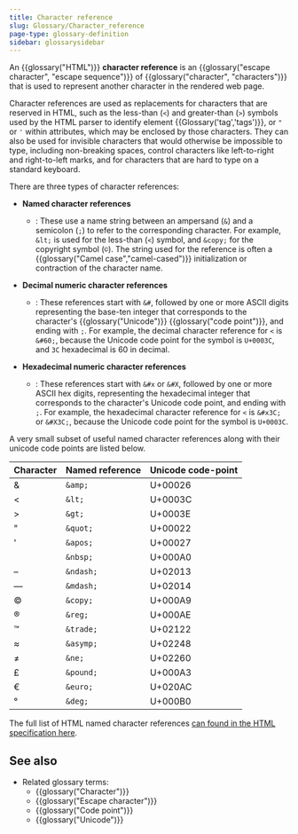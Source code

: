 ```yaml
---
title: Character reference
slug: Glossary/Character_reference
page-type: glossary-definition
sidebar: glossarysidebar
---
```


An {{glossary("HTML")}} **character reference** is an {{glossary("escape character", "escape sequence")}} of {{glossary("character", "characters")}} that is used to represent another character in the rendered web page.

Character references are used as replacements for characters that are reserved in HTML, such as the less-than (`<`) and greater-than (`>`) symbols used by the HTML parser to identify element {{Glossary('tag','tags')}}, or `"` or `'` within attributes, which may be enclosed by those characters.
They can also be used for invisible characters that would otherwise be impossible to type, including non-breaking spaces, control characters like left-to-right and right-to-left marks, and for characters that are hard to type on a standard keyboard.

There are three types of character references:

- **Named character references**
  - : These use a name string between an ampersand (`&`) and a semicolon (`;`) to refer to the corresponding character.
    For example, `&lt;` is used for the less-than (`<`) symbol, and `&copy;` for the copyright symbol (`©`).
    The string used for the reference is often a {{glossary("Camel case","camel-cased")}} initialization or contraction of the character name.

- **Decimal numeric character references**
  - : These references start with `&#`, followed by one or more ASCII digits representing the base-ten integer that corresponds to the character's {{glossary("Unicode")}} {{glossary("code point")}}, and ending with `;`.
    For example, the decimal character reference for `<` is `&#60;`, because the Unicode code point for the symbol is `U+0003C`, and `3C` hexadecimal is 60 in decimal.

- **Hexadecimal numeric character references**
  - : These references start with `&#x` or `&#X`, followed by one or more ASCII hex digits, representing the hexadecimal integer that corresponds to the character's Unicode code point, and ending with `;`.
    For example, the hexadecimal character reference for `<` is `&#x3C;` or `&#X3C;`, because the Unicode code point for the symbol is `U+0003C`.

A very small subset of useful named character references along with their unicode code points are listed below.

| Character | Named reference | Unicode code-point |
| --------- | --------------- | ------------------ |
| &         | `&amp;`         | U+00026            |
| <         | `&lt;`          | U+0003C            |
| >         | `&gt;`          | U+0003E            |
| "         | `&quot;`        | U+00022            |
| '         | `&apos;`        | U+00027            |
|           | `&nbsp;`        | U+000A0            |
| –         | `&ndash;`       | U+02013            |
| —         | `&mdash;`       | U+02014            |
| ©        | `&copy;`        | U+000A9            |
| ®        | `&reg;`         | U+000AE            |
| ™        | `&trade;`       | U+02122            |
| ≈         | `&asymp;`       | U+02248            |
| ≠         | `&ne;`          | U+02260            |
| £         | `&pound;`       | U+000A3            |
| €         | `&euro;`        | U+020AC            |
| °         | `&deg;`         | U+000B0            |

The full list of HTML named character references [can found in the HTML specification here](https://html.spec.whatwg.org/multipage/named-characters.html#named-character-references).

## See also

- Related glossary terms:
  - {{glossary("Character")}}
  - {{glossary("Escape character")}}
  - {{glossary("Code point")}}
  - {{glossary("Unicode")}}
